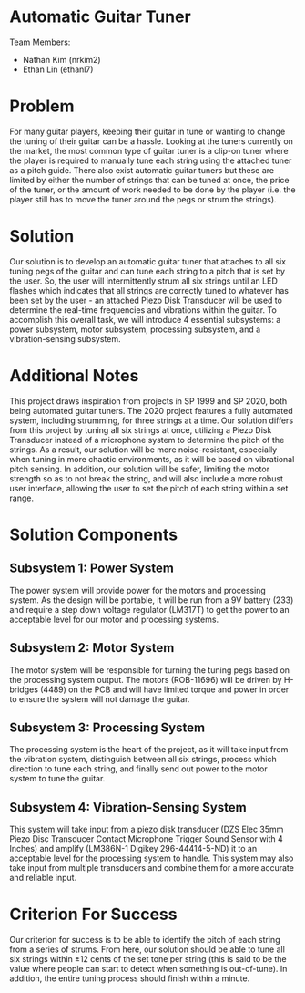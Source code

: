 # Automatic Guitar Tuner

Team Members:
- Nathan Kim (nrkim2)
- Ethan Lin (ethanl7)

# Problem
For many guitar players, keeping their guitar in tune or wanting to change the tuning of their guitar can be a hassle. Looking at the tuners currently on the market, the most common type of guitar tuner is a clip-on tuner where the player is required to manually tune each string using the attached tuner as a pitch guide. There also exist automatic guitar tuners but these are  limited by either the number of strings that can be tuned at once, the price of the tuner, or the amount of work needed to be done by the player (i.e. the player still has to move the tuner around the pegs or strum the strings).

# Solution
Our solution is to develop an automatic guitar tuner that attaches to all six tuning pegs of the guitar and can tune each string to a pitch that is set by the user. So, the user will intermittently strum all six strings until an LED flashes which indicates that all strings are correctly tuned to whatever has been set by the user - an attached Piezo Disk Transducer will be used to determine the real-time frequencies and vibrations within the guitar. To accomplish this overall task, we will introduce 4 essential subsystems: a power subsystem, motor subsystem, processing subsystem, and a vibration-sensing subsystem. 

# Additional Notes
This project draws inspiration from projects in SP 1999 and SP 2020, both being automated guitar tuners. The 2020 project features a fully automated system, including strumming, for three strings at a time. Our solution differs from this project by tuning all six strings at once, utilizing a Piezo Disk Transducer instead of a microphone system to determine the pitch of the strings. As a result, our solution will be more noise-resistant, especially when tuning in more chaotic environments, as it will be based on vibrational pitch sensing. In addition, our solution will be safer, limiting the motor strength so as to not break the string, and will also include a more robust user interface, allowing the user to set the pitch of each string within a set range. 

# Solution Components

## Subsystem 1: Power System
The power system will provide power for the motors and processing system. As the design will be portable, it will be run from a 9V battery (233) and require a step down voltage regulator (LM317T) to get the power to an acceptable level for our motor and processing systems.

## Subsystem 2: Motor System
The motor system will be responsible for turning the tuning pegs based on the processing system output. The motors (ROB-11696) will be driven by H-bridges (4489) on the PCB and will have limited torque and power in order to ensure the system will not damage the guitar.

## Subsystem 3: Processing System
The processing system is the heart of the project, as it will take input from the vibration system, distinguish between all six strings, process which direction to tune each string, and finally send out power to the motor system to tune the guitar.

## Subsystem 4: Vibration-Sensing System
This system will take input from a piezo disk transducer (DZS Elec 35mm Piezo Disc Transducer Contact Microphone Trigger Sound Sensor with 4 Inches) and amplify (LM386N-1 Digikey 296-44414-5-ND) it to an acceptable level for the processing system to handle. This system may also take input from multiple transducers and combine them for a more accurate and reliable input. 

# Criterion For Success
Our criterion for success is to be able to identify the pitch of each string from a series of strums. From here, our solution should be able to tune all six strings within ±12 cents of the set tone per string (this is said to be the value where people can start to detect when something is out-of-tune). In addition, the entire tuning process should finish within a minute.
